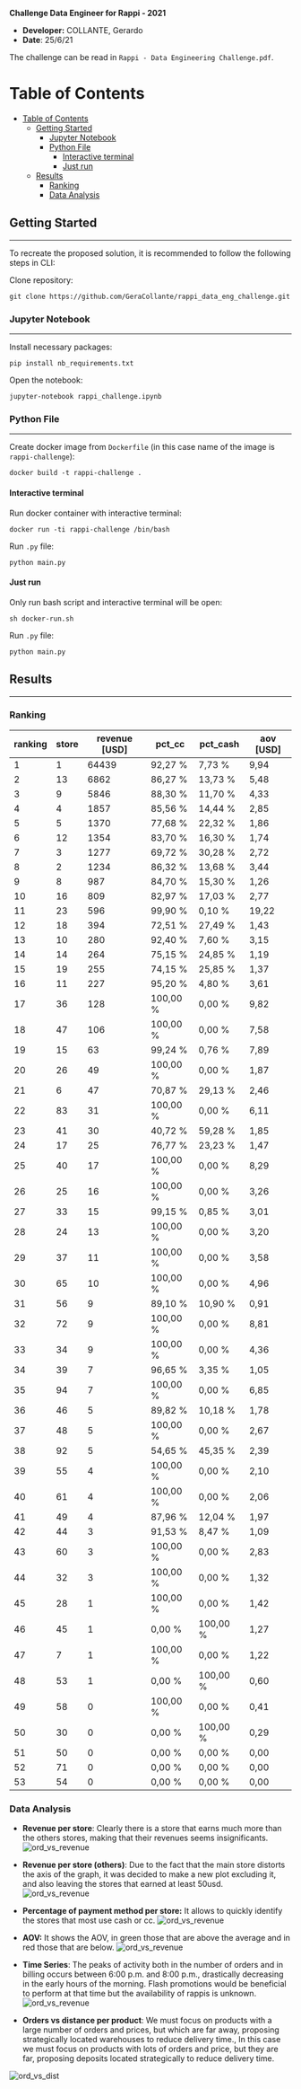 **Challenge Data Engineer for Rappi - 2021**

- **Developer:** COLLANTE, Gerardo
- **Date**: 25/6/21

The challenge can be read in `Rappi - Data Engineering Challenge.pdf`.

# Table of Contents

- [Table of Contents](#table-of-contents)
  - [Getting Started](#getting-started)
    - [Jupyter Notebook](#jupyter-notebook)
    - [Python File](#python-file)
      - [Interactive terminal](#interactive-terminal)
      - [Just run](#just-run)
  - [Results](#results)
    - [Ranking](#ranking)
    - [Data Analysis](#data-analysis)

## Getting Started

------------

To recreate the proposed solution, it is recommended to follow the following steps in CLI:

Clone repository:

`git clone https://github.com/GeraCollante/rappi_data_eng_challenge.git`

### Jupyter Notebook

------------
Install necessary packages:

`pip install nb_requirements.txt`

Open the notebook:

`jupyter-notebook rappi_challenge.ipynb`

### Python File

------------

Create docker image from `Dockerfile` (in this case name of the image is `rappi-challenge`):

`docker build -t rappi-challenge .`

#### Interactive terminal

Run docker container with interactive terminal:

`docker run -ti rappi-challenge /bin/bash`

Run `.py` file:

`python main.py`

#### Just run

Only run bash script and interactive terminal will be open:

`sh docker-run.sh`

Run `.py` file:

`python main.py`

## Results

------------

### Ranking

| ranking | store | revenue [USD] | pct_cc   | pct_cash | aov [USD]  |
|---------|-------|---------|----------|----------|-------|
| 1       | 1     | 64439   | 92,27 %  | 7,73 %   | 9,94  |
| 2       | 13    | 6862    | 86,27 %  | 13,73 %  | 5,48  |
| 3       | 9     | 5846    | 88,30 %  | 11,70 %  | 4,33  |
| 4       | 4     | 1857    | 85,56 %  | 14,44 %  | 2,85  |
| 5       | 5     | 1370    | 77,68 %  | 22,32 %  | 1,86  |
| 6       | 12    | 1354    | 83,70 %  | 16,30 %  | 1,74  |
| 7       | 3     | 1277    | 69,72 %  | 30,28 %  | 2,72  |
| 8       | 2     | 1234    | 86,32 %  | 13,68 %  | 3,44  |
| 9       | 8     | 987     | 84,70 %  | 15,30 %  | 1,26  |
| 10      | 16    | 809     | 82,97 %  | 17,03 %  | 2,77  |
| 11      | 23    | 596     | 99,90 %  | 0,10 %   | 19,22 |
| 12      | 18    | 394     | 72,51 %  | 27,49 %  | 1,43  |
| 13      | 10    | 280     | 92,40 %  | 7,60 %   | 3,15  |
| 14      | 14    | 264     | 75,15 %  | 24,85 %  | 1,19  |
| 15      | 19    | 255     | 74,15 %  | 25,85 %  | 1,37  |
| 16      | 11    | 227     | 95,20 %  | 4,80 %   | 3,61  |
| 17      | 36    | 128     | 100,00 % | 0,00 %   | 9,82  |
| 18      | 47    | 106     | 100,00 % | 0,00 %   | 7,58  |
| 19      | 15    | 63      | 99,24 %  | 0,76 %   | 7,89  |
| 20      | 26    | 49      | 100,00 % | 0,00 %   | 1,87  |
| 21      | 6     | 47      | 70,87 %  | 29,13 %  | 2,46  |
| 22      | 83    | 31      | 100,00 % | 0,00 %   | 6,11  |
| 23      | 41    | 30      | 40,72 %  | 59,28 %  | 1,85  |
| 24      | 17    | 25      | 76,77 %  | 23,23 %  | 1,47  |
| 25      | 40    | 17      | 100,00 % | 0,00 %   | 8,29  |
| 26      | 25    | 16      | 100,00 % | 0,00 %   | 3,26  |
| 27      | 33    | 15      | 99,15 %  | 0,85 %   | 3,01  |
| 28      | 24    | 13      | 100,00 % | 0,00 %   | 3,20  |
| 29      | 37    | 11      | 100,00 % | 0,00 %   | 3,58  |
| 30      | 65    | 10      | 100,00 % | 0,00 %   | 4,96  |
| 31      | 56    | 9       | 89,10 %  | 10,90 %  | 0,91  |
| 32      | 72    | 9       | 100,00 % | 0,00 %   | 8,81  |
| 33      | 34    | 9       | 100,00 % | 0,00 %   | 4,36  |
| 34      | 39    | 7       | 96,65 %  | 3,35 %   | 1,05  |
| 35      | 94    | 7       | 100,00 % | 0,00 %   | 6,85  |
| 36      | 46    | 5       | 89,82 %  | 10,18 %  | 1,78  |
| 37      | 48    | 5       | 100,00 % | 0,00 %   | 2,67  |
| 38      | 92    | 5       | 54,65 %  | 45,35 %  | 2,39  |
| 39      | 55    | 4       | 100,00 % | 0,00 %   | 2,10  |
| 40      | 61    | 4       | 100,00 % | 0,00 %   | 2,06  |
| 41      | 49    | 4       | 87,96 %  | 12,04 %  | 1,97  |
| 42      | 44    | 3       | 91,53 %  | 8,47 %   | 1,09  |
| 43      | 60    | 3       | 100,00 % | 0,00 %   | 2,83  |
| 44      | 32    | 3       | 100,00 % | 0,00 %   | 1,32  |
| 45      | 28    | 1       | 100,00 % | 0,00 %   | 1,42  |
| 46      | 45    | 1       | 0,00 %   | 100,00 % | 1,27  |
| 47      | 7     | 1       | 100,00 % | 0,00 %   | 1,22  |
| 48      | 53    | 1       | 0,00 %   | 100,00 % | 0,60  |
| 49      | 58    | 0       | 100,00 % | 0,00 %   | 0,41  |
| 50      | 30    | 0       | 0,00 %   | 100,00 % | 0,29  |
| 51      | 50    | 0       | 0,00 %   | 0,00 %   | 0,00  |
| 52      | 71    | 0       | 0,00 %   | 0,00 %   | 0,00  |
| 53      | 54    | 0       | 0,00 %   | 0,00 %   | 0,00  |

### Data Analysis

- **Revenue per store**: Clearly there is a store that earns much more than the others stores, making that their revenues seems insignificants.
![ord_vs_revenue](img/revenue_per_store_and_payment_method.png "Revenue per store and payment method.")

- **Revenue per store (others)**: Due to the fact that the main store distorts the axis of the graph, it was decided to make a new plot excluding it, and also leaving the stores that earned at least 50usd.
![ord_vs_revenue](img/revenue_per_store_that_sold_at_least_50usd_except_first_place.png "Revenue per store (others).")

- **Percentage of payment method per store:** It allows to quickly identify the stores that most use cash or cc.
![ord_vs_revenue](img/percentage_of_payment_method_per_store.png "Percentage of payment method per store.")

- **AOV:** It shows the AOV, in green those that are above the average and in red those that are below.
![ord_vs_revenue](img/aov_per_store_in_order.png "Average Order Value.")

- **Time Series**: The peaks of activity both in the number of orders and in billing occurs between 6:00 p.m. and 8:00 p.m., drastically decreasing in the early hours of the morning. Flash promotions would be beneficial to perform at that time but the availability of rappis is unknown.
![ord_vs_revenue](img/orders_vs_revenue_across_time.png "Time Series.")

- **Orders vs distance per product**: We must focus on products with a large number of orders and prices, but which are far away, proposing strategically located warehouses to reduce delivery time., In this case we must focus on products with lots of orders and price, but they are far, proposing deposits located strategically to reduce delivery time.

![ord_vs_dist](img/orders_vs_distance_per_product.png "Orders vs distance per product.")
